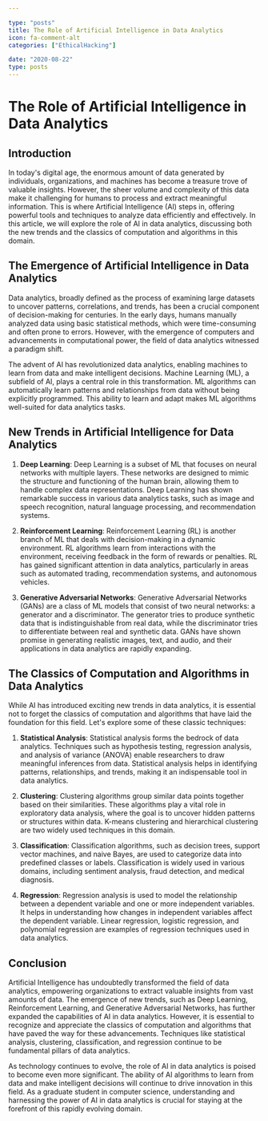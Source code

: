 ```yaml
---

type: "posts"
title: The Role of Artificial Intelligence in Data Analytics
icon: fa-comment-alt
categories: ["EthicalHacking"]

date: "2020-08-22"
type: posts
---
```





# The Role of Artificial Intelligence in Data Analytics

## Introduction

In today's digital age, the enormous amount of data generated by individuals, organizations, and machines has become a treasure trove of valuable insights. However, the sheer volume and complexity of this data make it challenging for humans to process and extract meaningful information. This is where Artificial Intelligence (AI) steps in, offering powerful tools and techniques to analyze data efficiently and effectively. In this article, we will explore the role of AI in data analytics, discussing both the new trends and the classics of computation and algorithms in this domain.

## The Emergence of Artificial Intelligence in Data Analytics

Data analytics, broadly defined as the process of examining large datasets to uncover patterns, correlations, and trends, has been a crucial component of decision-making for centuries. In the early days, humans manually analyzed data using basic statistical methods, which were time-consuming and often prone to errors. However, with the emergence of computers and advancements in computational power, the field of data analytics witnessed a paradigm shift.

The advent of AI has revolutionized data analytics, enabling machines to learn from data and make intelligent decisions. Machine Learning (ML), a subfield of AI, plays a central role in this transformation. ML algorithms can automatically learn patterns and relationships from data without being explicitly programmed. This ability to learn and adapt makes ML algorithms well-suited for data analytics tasks.

## New Trends in Artificial Intelligence for Data Analytics

1. **Deep Learning**: Deep Learning is a subset of ML that focuses on neural networks with multiple layers. These networks are designed to mimic the structure and functioning of the human brain, allowing them to handle complex data representations. Deep Learning has shown remarkable success in various data analytics tasks, such as image and speech recognition, natural language processing, and recommendation systems.

2. **Reinforcement Learning**: Reinforcement Learning (RL) is another branch of ML that deals with decision-making in a dynamic environment. RL algorithms learn from interactions with the environment, receiving feedback in the form of rewards or penalties. RL has gained significant attention in data analytics, particularly in areas such as automated trading, recommendation systems, and autonomous vehicles.

3. **Generative Adversarial Networks**: Generative Adversarial Networks (GANs) are a class of ML models that consist of two neural networks: a generator and a discriminator. The generator tries to produce synthetic data that is indistinguishable from real data, while the discriminator tries to differentiate between real and synthetic data. GANs have shown promise in generating realistic images, text, and audio, and their applications in data analytics are rapidly expanding.

## The Classics of Computation and Algorithms in Data Analytics

While AI has introduced exciting new trends in data analytics, it is essential not to forget the classics of computation and algorithms that have laid the foundation for this field. Let's explore some of these classic techniques:

1. **Statistical Analysis**: Statistical analysis forms the bedrock of data analytics. Techniques such as hypothesis testing, regression analysis, and analysis of variance (ANOVA) enable researchers to draw meaningful inferences from data. Statistical analysis helps in identifying patterns, relationships, and trends, making it an indispensable tool in data analytics.

2. **Clustering**: Clustering algorithms group similar data points together based on their similarities. These algorithms play a vital role in exploratory data analysis, where the goal is to uncover hidden patterns or structures within data. K-means clustering and hierarchical clustering are two widely used techniques in this domain.

3. **Classification**: Classification algorithms, such as decision trees, support vector machines, and naive Bayes, are used to categorize data into predefined classes or labels. Classification is widely used in various domains, including sentiment analysis, fraud detection, and medical diagnosis.

4. **Regression**: Regression analysis is used to model the relationship between a dependent variable and one or more independent variables. It helps in understanding how changes in independent variables affect the dependent variable. Linear regression, logistic regression, and polynomial regression are examples of regression techniques used in data analytics.

## Conclusion

Artificial Intelligence has undoubtedly transformed the field of data analytics, empowering organizations to extract valuable insights from vast amounts of data. The emergence of new trends, such as Deep Learning, Reinforcement Learning, and Generative Adversarial Networks, has further expanded the capabilities of AI in data analytics. However, it is essential to recognize and appreciate the classics of computation and algorithms that have paved the way for these advancements. Techniques like statistical analysis, clustering, classification, and regression continue to be fundamental pillars of data analytics.

As technology continues to evolve, the role of AI in data analytics is poised to become even more significant. The ability of AI algorithms to learn from data and make intelligent decisions will continue to drive innovation in this field. As a graduate student in computer science, understanding and harnessing the power of AI in data analytics is crucial for staying at the forefront of this rapidly evolving domain.